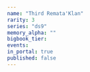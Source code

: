```yaml
---
name: "Third Remata'Klan"
rarity: 3
series: "ds9"
memory_alpha: ""
bigbook_tier:
events:
in_portal: true
published: false
---
```

